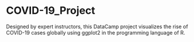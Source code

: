 # COVID-19_Project
 Designed by expert instructors, this DataCamp project visualizes the rise of COVID-19 cases globally using ggplot2 in the programming language of R. 
